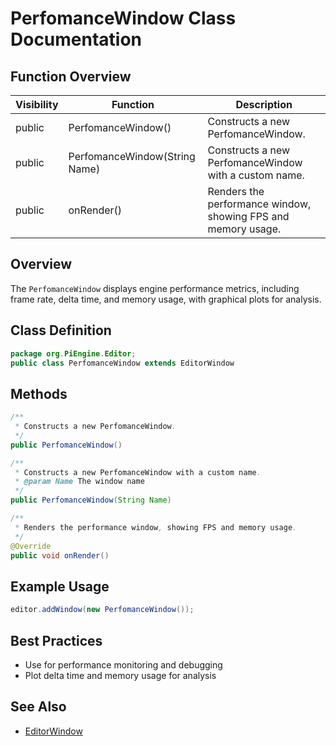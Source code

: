 # PerfomanceWindow Class Documentation

## Function Overview
| Visibility | Function | Description |
|------------|----------|-------------|
| public     | PerfomanceWindow() | Constructs a new PerfomanceWindow. |
| public     | PerfomanceWindow(String Name) | Constructs a new PerfomanceWindow with a custom name. |
| public     | onRender() | Renders the performance window, showing FPS and memory usage. |

## Overview
The `PerfomanceWindow` displays engine performance metrics, including frame rate, delta time, and memory usage, with graphical plots for analysis.

## Class Definition
```java
package org.PiEngine.Editor;
public class PerfomanceWindow extends EditorWindow
```

## Methods
```java
/**
 * Constructs a new PerfomanceWindow.
 */
public PerfomanceWindow()

/**
 * Constructs a new PerfomanceWindow with a custom name.
 * @param Name The window name
 */
public PerfomanceWindow(String Name)

/**
 * Renders the performance window, showing FPS and memory usage.
 */
@Override
public void onRender()
```

## Example Usage
```java
editor.addWindow(new PerfomanceWindow());
```

## Best Practices
- Use for performance monitoring and debugging
- Plot delta time and memory usage for analysis

## See Also
- [EditorWindow](EditorWindow.md)
